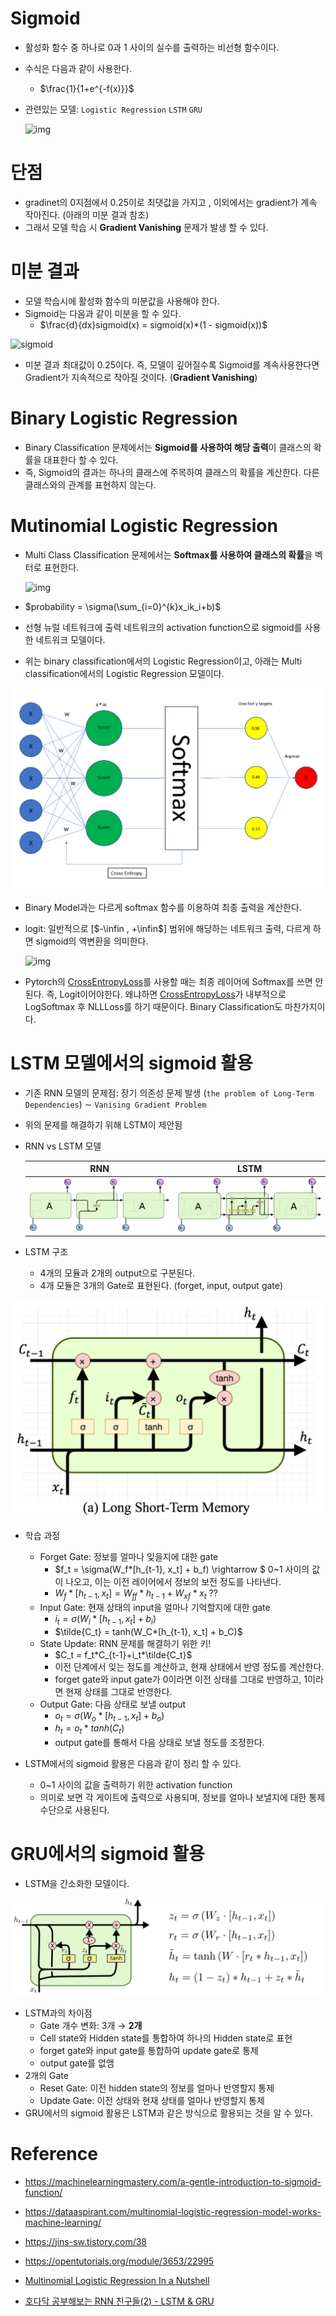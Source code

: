 # Sigmoid

- 활성화 함수 중 하나로 0과 1 사이의 실수를 출력하는 비선형 함수이다.

- 수식은 다음과 같이 사용한다.
  - $\frac{1}{1+e^{-f(x)}}$

- 관련있는 모델: `Logistic Regression` `LSTM` `GRU`

  ![img](https://upload.wikimedia.org/wikipedia/commons/thumb/8/88/Logistic-curve.svg/1920px-Logistic-curve.svg.png)

# 단점

- gradinet의 0지점에서 0.25이로 최댓값을 가지고 , 이외에서는 gradient가 계속 작아진다. (아래의 미분 결과 참조)
- 그래서 모델 학습 시 **Gradient Vanishing** 문제가 발생 할 수 있다.

# 미분 결과

- 모델 학습시에 활성화 함수의 미분값을 사용해야 한다.
- Sigmoid는 다음과 같이 미분을 할 수 있다.
  - $\frac{d}{dx}sigmoid(x) = sigmoid(x)*(1 - sigmoid(x))$

![sigmoid](https://machinelearningmastery.com/wp-content/uploads/2021/08/sigmoid.png)

- 미분 결과 최대값이 0.25이다. 즉, 모델이 깊어질수록 Sigmoid를 계속사용한다면 Gradient가 지속적으로 작아질 것이다. (**Gradient Vanishing**)

# Binary Logistic Regression

- Binary Classification 문제에서는 **Sigmoid를 사용하여 해당 출력**이 클래스의 확률을 대표한다 할 수 있다.
- 즉, Sigmoid의 결과는 하나의 클래스에 주목하여 클래스의 확률을 계산한다. 다른 클래스와의 관계를 표현하지 않는다.

# Mutinomial Logistic Regression

- Multi Class Classification 문제에서는 **Softmax를 사용하여 클래스의 확률**을 벡터로 표현한다.

  ![img](https://machinethink.net/images/tensorflow-on-ios/LogisticRegression@2x.png)

- $probability = \sigma(\sum_{i=0}^{k}x_ik_i+b)$

- 선형 뉴럴 네트워크에 출력 네트워크의 activation function으로 sigmoid를 사용한 네트워크 모델이다.

- 위는 binary classification에서의 Logistic Regression이고, 아래는 Multi classification에서의 Logistic Regression 모델이다.

![multiLRStructure](../images/multiLRStructure.png)

- Binary Model과는 다르게 softmax 함수를 이용하여 최종 출력을 계산한다.

- logit: 일반적으로 [$-\infin , +\infin$] 범위에 해당하는 네트워크 출력, 다르게 하면 sigmoid의 역변환을 의미한다.

  ![img](https://s3-ap-northeast-2.amazonaws.com/opentutorials-user-file/module/3653/9840.png)

- Pytorch의 [CrossEntropyLoss](https://pytorch.org/docs/stable/generated/torch.nn.CrossEntropyLoss.html)를 사용할 때는 최종 레이어에 Softmax를 쓰면 안된다. 즉, Logit이어야한다. 왜냐하면 [CrossEntropyLoss](https://pytorch.org/docs/stable/generated/torch.nn.CrossEntropyLoss.html)가 내부적으로 LogSoftmax 후 NLLLoss를 하기 때문이다. Binary Classification도 마찬가지이다.

# LSTM 모델에서의 sigmoid 활용

- 기존 RNN 모델의 문제점: 장기 의존성 문제 발생 (`the problem of Long-Term Dependencies`) $\sim$ `Vanising Gradient Problem`
- 위의 문제를 해결하기 위해 LSTM이 제안됨

- RNN vs LSTM 모델

  |                         RNN                          |                         LSTM                          |
  | :--------------------------------------------------: | :---------------------------------------------------: |
  | <img src = "../images/RNNStructure.png" width="500"> | <img src = "../images/LSTMStructure.png" width="500"> |

- LSTM 구조
  - 4개의 모듈과 2개의 output으로 구분된다.
  - 4개 모듈은 3개의 Gate로 표현된다. (forget, input, output gate)

<img src = "../images/LSTMDetail.png">

- 학습 과정
  - Forget Gate: 정보를 얼마나 잊을지에 대한 gate
    - $f_t = \sigma(W_f*[h_{t-1}, x_t] + b_f) \rightarrow $ 0~1 사이의 값이 나오고, 이는 이전 레이어에서 정보의 보전 정도를 나타낸다.
    - $W_f*[h_{t-1}, x_t] = W_{ff}*h_{t-1} + W_{xf}*x_t$  ??
  - Input Gate: 현재 상태의 input을 얼마나 기억할지에 대한 gate
    - $i_t = \sigma(W_i*[h_{t-1}, x_t] + b_i)$
    - $\tilde{C_t} = tanh(W_C*[h_{t-1}, x_t] + b_C)$ 
  - State Update: RNN 문제를 해결하기 위한 키!
    - $C_t = f_t*C_{t-1}+i_t*\tilde{C_t}$
    - 이전 단계에서 잊는 정도를 계산하고, 현재 상태에서 반영 정도를 계산한다.
    - forget gate와 input gate가 0이라면 이전 상태를 그대로 반영하고, 1이라면 현재 상태를 그대로 반영한다.
  - Output Gate: 다음 상태로 보낼 output
    - $o_t = \sigma(W_o*[h_{t-1}, x_t] + b_o)$
    - $h_t = o_t*tanh(C_t)$
    - output gate를 통해서 다음 상태로 보낼 정도를 조정한다.

- LSTM에서의 sigmoid 활용은 다음과 같이 정리 할 수 있다.
  - 0~1 사이의 값을 출력하기 위한 activation function
  - 의미로 보면 각 게이트에 출력으로 사용되며, 정보를 얼마나 보낼지에 대한 통제 수단으로 사용된다.

# GRU에서의 sigmoid 활용

- LSTM을 간소화한 모델이다.

<img src = "../images/GRUDetail.png">

- LSTM과의 차이점
  - Gate 개수 변화: 3개 $\rightarrow$ **2개**
  - Cell state와 Hidden state를 통합하여 하나의 Hidden state로 표현
  - forget gate와 input gate를 통합하여 update gate로 통제
  - output gate를 없앰
- 2개의 Gate
  - Reset Gate: 이전 hidden state의 정보를 얼마나 반영할지 통제
  - Update Gate: 이전 상태와 현재 상태를 얼마나 반영할지 통제
- GRU에서의 sigmoid 활용은 LSTM과 같은 방식으로 활용되는 것을 알 수 있다.



# Reference

- https://machinelearningmastery.com/a-gentle-introduction-to-sigmoid-function/
- https://dataaspirant.com/multinomial-logistic-regression-model-works-machine-learning/
- https://jins-sw.tistory.com/38
- https://opentutorials.org/module/3653/22995
- [Multinomial Logistic Regression In a Nutshell](https://medium.com/ds3ucsd/multinomial-logistic-regression-in-a-nutshell-53c94b30448f)

- [호다닥 공부해보는 RNN 친구들(2) - LSTM & GRU](https://gruuuuu.github.io/machine-learning/lstm-doc2/)

